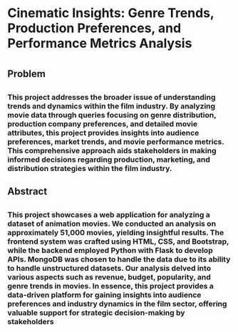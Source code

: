 <h1> Cinematic Insights: Genre Trends, Production Preferences, and Performance Metrics Analysis <h1/>
<h2> Problem <h2/>
<h3>This project addresses the broader issue of understanding trends and dynamics within the film industry. By analyzing movie data through queries focusing on genre distribution, production company preferences, and detailed movie attributes, this project provides insights into audience preferences, market trends, and movie performance metrics. This comprehensive approach aids stakeholders in making informed decisions regarding production, marketing, and distribution strategies within the film industry.<h3/>
<h2> Abstract <h2/>
<h3> This project showcases a web application for analyzing a dataset of animation movies. We conducted an analysis on approximately 51,000 movies, yielding insightful results. The frontend system was crafted using HTML, CSS, and Bootstrap, while the backend employed Python with Flask to develop APIs. MongoDB was chosen to handle the data due to its ability to handle unstructured datasets. Our analysis delved into various aspects such as revenue, budget, popularity, and genre trends in movies. In essence, this project provides a data-driven platform for gaining insights into audience preferences and industry dynamics in the film sector, offering valuable support for strategic decision-making by stakeholders <h3/>
